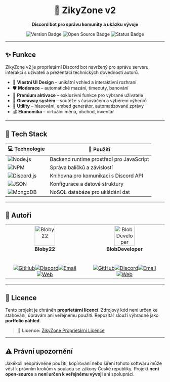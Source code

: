 <h1 align="center">🤖 ZikyZone v2</h1>

<p align="center">
  <strong>Discord bot pro správu komunity a ukázku vývoje</strong><br>
</p>

<p align="center">
  <img src="https://img.shields.io/badge/version-v2-blue.svg" alt="Version Badge">
  <img src="https://img.shields.io/badge/open--source-false-red.svg" alt="Open Source Badge">
  <img src="https://img.shields.io/badge/status-portfolio-lightgrey.svg" alt="Status Badge">
</p>

---

## ✨ Funkce

ZikyZone v2 je proprietární Discord bot navržený pro správu serveru, interakci s uživateli a prezentaci technických dovedností autorů.

- 🎨 **Vlastní UI Design** – unikátní vzhled a interaktivní rozhraní  
- 🛡️ **Moderace** – automatické mazání, timeouty, banování  
- 💎 **Premium aktivace** – exkluzivní funkce pro vybrané uživatele  
- 🎁 **Giveaway systém** – soutěže s časovačem a výběrem výherců  
- 🧩 **Utility** – hlasování, embed generátor, automatizované zprávy  
- 💰 **Ekonomika** – virtuální měna, obchod, inventář  

---

## 🧪 Tech Stack

| 💻 Technologie | 🔧 Použití |
|----------------|-----------|
| ![Node.js](https://img.shields.io/badge/-Node.js-339933?logo=node.js&logoColor=white) | Backend runtime prostředí pro JavaScript |
| ![NPM](https://img.shields.io/badge/-NPM-CB3837?logo=npm&logoColor=white) | Správa balíčků a závislostí |
| ![Discord.js](https://img.shields.io/badge/-Discord.js-5865F2?logo=discord&logoColor=white) | Knihovna pro komunikaci s Discord API |
| ![JSON](https://img.shields.io/badge/-JSON-000000?logo=json&logoColor=white) | Konfigurace a datové struktury |
| ![MongoDB](https://img.shields.io/badge/-MongoDB-47A248?logo=mongodb&logoColor=white) | NoSQL databáze pro ukládání dat |

---

## 👥 Autoři
<table><tr><td align="center"><img src="https://github.com/Bloby22.png" width="64" height="64" alt="Bloby22"/><br/><strong>Bloby22</strong><br/><a href="https://github.com/Bloby22"></a><br/><br/><a href="https://github.com/Bloby22" title="GitHub"><img src="https://img.shields.io/badge/--000000?style=flat&logo=github&logoColor=white" alt="GitHub"/></a><a href="https://discord.com/users/1411015759542358137" title="Discord"><img src="https://img.shields.io/badge/--5865F2?style=flat&logo=discord&logoColor=white" alt="Discord"/></a><a href="mailto:blobycz@proton.me" title="Email"><img src="https://img.shields.io/badge/--D14836?style=flat&logo=gmail&logoColor=white" alt="Email"/></a><a href="https://bloby.eu" title="Web"><img src="https://img.shields.io/badge/--blue?style=flat&logo=google-chrome&logoColor=white" alt="Web"/></a></td><td align="center"><img src="https://github.com/BlobDeveloper.png" width="64" height="64" alt="BlobDeveloper"/><br/><strong>BlobDeveloper</strong><br/><a href="https://github.com/BlobDeveloper"></a><br/><br/><a href="https://github.com/BlobDeveloper" title="GitHub"><img src="https://img.shields.io/badge/--000000?style=flat&logo=github&logoColor=white" alt="GitHub"/></a><a href="https://discord.com/users/820909092302356500" title="Discord"><img src="https://img.shields.io/badge/--5865F2?style=flat&logo=discord&logoColor=white" alt="Discord"/></a><a href="mailto:blob.dev@protonmail.com" title="Email"><img src="https://img.shields.io/badge/--D14836?style=flat&logo=gmail&logoColor=white" alt="Email"/></a><a href="https://ujoklobasa.eu" title="Web"><img src="https://img.shields.io/badge/--blue?style=flat&logo=google-chrome&logoColor=white" alt="Web"/></a></td></tr></table>

---

## 📄 Licence

Tento projekt je chráněn **proprietární licencí**. Zdrojový kód není určen ke stahování, úpravám ani veřejnému použití. Repozitář slouží výhradně jako **portfolio náhled**.

> 📜 **Licence:** [ZikyZone Proprietární Licence](./LICENSE)

---

## ⚠️ Právní upozornění

Jakékoli neoprávněné použití, kopírování nebo šíření tohoto softwaru může vést k právním krokům v souladu se zákony České republiky. Projekt **není open-source** a **není určen k veřejnému vývoji** ani spolupráci.

